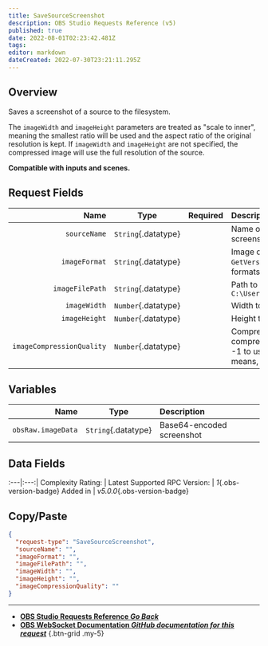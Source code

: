 ```yaml
---
title: SaveSourceScreenshot
description: OBS Studio Requests Reference (v5)
published: true
date: 2022-08-01T02:23:42.481Z
tags: 
editor: markdown
dateCreated: 2022-07-30T23:21:11.295Z
---
```


## Overview
Saves a screenshot of a source to the filesystem.

The `imageWidth` and `imageHeight` parameters are treated as "scale to inner", meaning the smallest ratio will be used and the aspect ratio of the original resolution is kept. If `imageWidth` and `imageHeight` are not specified, the compressed image will use the full resolution of the source.

**Compatible with inputs and scenes.**

## Request Fields
Name | Type | Required| Description |
----:|:----:|:-------:|:------------|
`sourceName` | `String`{.datatype} | <i class="mdi mdi-check"></i> | Name of the source to take a screenshot of
`imageFormat` | `String`{.datatype} | <i class="mdi mdi-check"></i> | Image compression format to use. Use `GetVersion` to get compatible image formats
`imageFilePath` | `String`{.datatype} | <i class="mdi mdi-check"></i> | Path to save the screenshot file to. e.g. `C:\Users\user\Desktop\screenshot.png`
`imageWidth` | `Number`{.datatype} | <i class="mdi mdi-close-thick"></i> | Width to scale the screenshot to | `>= 8, <= 4096`{.datatype}
`imageHeight` | `Number`{.datatype} | <i class="mdi mdi-close-thick"></i> | Height to scale the screenshot to | `>= 8, <= 4096`{.datatype}
`imageCompressionQuality` | `Number`{.datatype} | <i class="mdi mdi-close-thick"></i> | Compression quality to use. 0 for high compression, 100 for uncompressed. -1 to use "default" (whatever that means, idk) | `>= -1, <= 100`{.datatype}

## Variables
Name | Type | Description | 
----:|:---------:|:------------|
`obsRaw.imageData` | `String`{.datatype} | Base64-encoded screenshot

## Data Fields
:---|:---:|
Complexity Rating: | <span class="stars stars--3"></span>
Latest Supported RPC Version: | *1*{.obs-version-badge}
Added in | *v5.0.0*{.obs-version-badge}

## Copy/Paste
```json
{
  "request-type": "SaveSourceScreenshot",
  "sourceName": "",
  "imageFormat": "",
  "imageFilePath": "",
  "imageWidth": "",
  "imageHeight": "",
  "imageCompressionQuality": ""
}
```

---

- [<i class="mdi mdi-chevron-left"></i>**OBS Studio Requests Reference *Go Back***](/en/Broadcasters/OBS/Requests)
- [<i class="mdi mdi-github"></i> **OBS WebSocket Documentation *GitHub documentation for this request***](https://github.com/obsproject/obs-websocket/blob/master/docs/generated/protocol.md#savesourcescreenshot)
{.btn-grid .my-5}